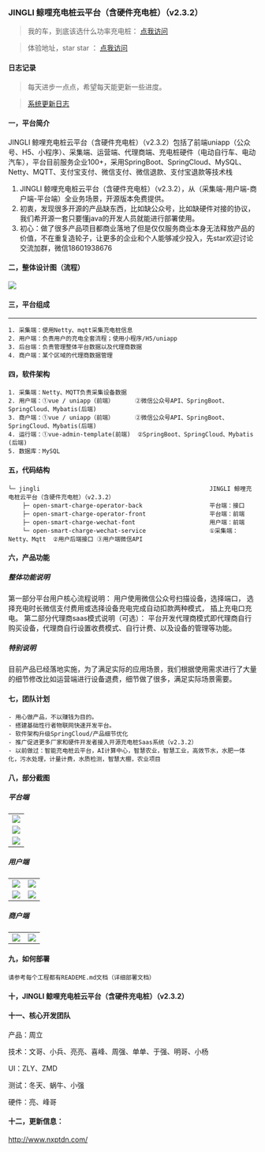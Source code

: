 
### JINGLI 鲸哩充电桩云平台（含硬件充电桩）（v2.3.2）

> 我的车，到底该选什么功率充电桩： [点我访问](https://blog.csdn.net/Roinli/article/details/127148030?spm=1001.2014.3001.5501)

> 体验地址，star star ： [点我访问](http://charge.nxptdn.com)


#### 日志记录

> 每天进步一点点，希望每天能更新一些进度。

> [系统更新日志](http://www.nxptdn.com/article/39) 

 
#### 一，平台简介
JINGLI 鲸哩充电桩云平台（含硬件充电桩）（v2.3.2）包括了前端uniapp（公众号、H5、小程序）、采集端、运营端、代理商端、充电桩硬件（电动自行车、电动汽车），平台目前服务企业100+，采用SpringBoot、SpringCloud、MySQL、Netty、MQTT、支付宝支付、微信支付、微信退款、支付宝退款等技术栈
1. JINGLI 鲸哩充电桩云平台（含硬件充电桩）（v2.3.2），从（采集端-用户端-商户端-平台端）全业务场景，开源版本免费提供。
2. 初衷，发现很多开源的产品缺东西，比如缺公众号，比如缺硬件对接的协议，我们希开源一套只要懂java的开发人员就能进行部署使用。
3. 初心：做了很多产品项目都商业落地了但是仅仅服务商业本身无法释放产品的价值，不在重复造轮子，让更多的企业和个人能够减少投入，先star欢迎讨论交流加群，微信18601938676
#### 二，整体设计图（流程）
  <img src="https://wenhui-1251454246.cos.ap-nanjing.myqcloud.com/cdz/v2.3.1/img/1.jpg"/>

#### 三，平台组成


----

```
1. 采集端：使用Netty、mqtt采集充电桩信息
2. 用户端：负责用户的充电全套流程；使用小程序/H5/uniapp
3. 后台端：负责管理整体平台数据以及代理商数据
4. 商户端：某个区域的代理商数据管理
```
#### 四，软件架构
```
1. 采集端：Netty、MQTT负责采集设备数据
2. 用户端：①vue / uniapp（前端）      ②微信公众号API、SpringBoot、SpringCloud、Mybatis(后端)
3. 商户端：①vue / uniapp（前端）      ②微信公众号API、SpringBoot、SpringCloud、Mybatis(后端)
4. 运行端：①vue-admin-template(前端)  ②SpringBoot、SpringCloud、Mybatis        (后端)
5. 数据库：MySQL
```
#### 五，代码结构

```
└─ jingli                                                JINGLI 鲸哩充电桩云平台（含硬件充电桩）（v2.3.2）
    ├─ open-smart-charge-operator-back                   平台端：接口
    ├─ open-smart-charge-operator-front                  平台端：前端
    ├─ open-smart-charge-wechat-font                     用户端：前端
    └─ open-smart-charge-wechat-service                  ①采集端：Netty、Mqtt  ②用户后端接口 ③用户端微信API 
```


#### 六，产品功能

##### 整体功能说明
第一部分平台用户核心流程说明：
    用户使用微信公众号扫描设备，选择端口，
    选择充电时长微信支付费用或选择设备充电完成自动扣款两种模式，
    插上充电口充电。
第二部分代理商saas模式说明（可选）：
    平台开发代理商模式即代理商自行购买设备，代理商自行设置收费模式、自行计费、以及设备的管理等功能。

##### 特别说明
目前产品已经落地实施，为了满足实际的应用场景，我们根据使用需求进行了大量的细节修改比如运营端进行设备退费，细节做了很多，满足实际场景需要。

#### 七，团队计划
```
- 用心做产品，不以赚钱为目的。
- 搭建基础性行者物联网快速开发平台。
- 软件架构升级SpringCloud/产品细节优化
- 推广促进更多厂家和硬件开发者接入开源充电桩Saas系统（v2.3.2）
- 以前做过：智能充电桩云平台，AI计算中心，智慧农业，智慧工业，高效节水，水肥一体化，污水处理，计量计费，水质检测，智慧大棚，农业项目
```
#### 八，部分截图
##### 平台端
<table>
    <tr>
        <td><img src="https://wenhui-1251454246.cos.ap-nanjing.myqcloud.com/cdz/v2.3.2/2022.11.10%20%E5%85%85%E7%94%B5%E6%A1%A9PC/Cdz-0701-%E7%99%BB%E5%BD%95.jpg"/></td>
    </tr>
    <tr>
            <td><img src="https://wenhui-1251454246.cos.ap-nanjing.myqcloud.com/cdz/v2.3.2/2022.11.10%20%E5%85%85%E7%94%B5%E6%A1%A9PC/Cdz-%E7%BB%9F%E8%AE%A1-%E7%94%A8%E6%88%B7.jpg"/></td>
        </tr>
    <tr>
        <td><img src="https://wenhui-1251454246.cos.ap-nanjing.myqcloud.com/cdz/v2.3.2/2022.11.10%20%E5%85%85%E7%94%B5%E6%A1%A9PC/Cdz-%E8%AE%BE%E5%A4%87%E7%AE%A1%E7%90%86-%E5%85%85%E7%94%B5%E6%A1%A9.jpg"/></td>
    </tr>
</table>

##### 用户端
<table>
    <tr>
        <td><img src="https://wenhui-1251454246.cos.ap-nanjing.myqcloud.com/cdz/v2.3.2/2022.11.11%202036/1-%E4%B8%BB%E9%A1%B5.jpg"/></td>
        <td><img src="https://wenhui-1251454246.cos.ap-nanjing.myqcloud.com/cdz/v2.3.2/2022.11.11%202036/2-%E5%85%85%E7%94%B5%E6%A1%A9%E8%AF%A6%E7%BB%86%E9%A1%B5.jpg"/></td>
    </tr>
    <tr>
        <td><img src="https://wenhui-1251454246.cos.ap-nanjing.myqcloud.com/cdz/v2.3.2/2022.11.11%202036/4-%E6%88%91%E7%9A%84.jpg"/></td>
        <td><img src="https://wenhui-1251454246.cos.ap-nanjing.myqcloud.com/cdz/v2.3.2/2022.11.11%202036/5-%E4%BD%99%E9%A2%9D%E5%85%85%E5%80%BC.jpg"/></td>
    </tr>
</table>

##### 商户端
<table>
    <tr>
        <td><img src="https://wenhui-1251454246.cos.ap-nanjing.myqcloud.com/cdz/v2.3.2/2022.11.11%202036/%E4%BB%A3%E7%90%86%E5%95%86-1-%E7%99%BB%E5%BD%95%E9%A1%B5.jpg"/></td>
        <td><img src="https://wenhui-1251454246.cos.ap-nanjing.myqcloud.com/cdz/v2.3.2/2022.11.11%202036/%E4%BB%A3%E7%90%86%E5%95%86-3-%E8%AE%BE%E5%A4%87%E8%AF%A6%E6%83%85.jpg"/></td>
    </tr>
</table>

#### 九，如何部署
```
请参考每个工程都有READEME.md文档（详细部署文档）
```
#### 十，JINGLI 鲸哩充电桩云平台（含硬件充电桩）（v2.3.2）

#### 十一、核心开发团队
产品：周立

技术：文哥、小兵、亮亮、喜峰、周强、单单、于强、明哥、小杨

UI：ZLY、ZMD

测试：冬天、蜗牛、小强

硬件：亮、峰哥

#### 十二，更新信息：

http://www.nxptdn.com/
